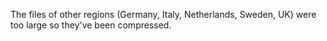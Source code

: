The files of other regions (Germany, Italy, Netherlands, Sweden, UK) were too large so they've been compressed.
